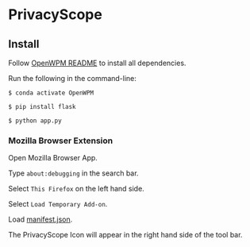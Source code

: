 # PrivacyScope

## Install

Follow [OpenWPM README](src/OpenWPM/README.md) to install all dependencies.

Run the following in the command-line:

`$ conda activate OpenWPM`

`$ pip install flask`

`$ python app.py`

### Mozilla Browser Extension

Open Mozilla Browser App.

Type `about:debugging` in the search bar.

Select `This Firefox` on the left hand side.

Select `Load Temporary Add-on`.

Load [manifest.json](src/privacyscope/manifest.json).

The PrivacyScope Icon will appear in the right hand side of the tool bar.
